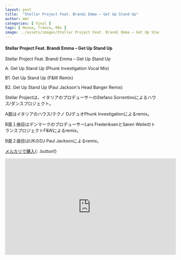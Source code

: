 ```yaml
---
layout: post
title:  "Stellar Project Feat. Brandi Emma – Get Up Stand Up"
author: mmr
categories: [ Vinyl ]
tags: [ House, Trance, 00s ]
image: ../assets/images/Stellar Project Feat. Brandi Emma – Get Up Stand Up.jpg
---
```


#### Stellar Project Feat. Brandi Emma – Get Up Stand Up

Stellar Project Feat. Brandi Emma – Get Up Stand Up

A. Get Up Stand Up (Phunk Investigation Vocal Mix)

B1. Get Up Stand Up (F&W Remix)

B2. Get Up Stand Up (Paul Jackson's Head Banger Remix)

Stellar Projectは、イタリアのプロデューサーのStefano Sorrentinoによるハウス/ダンスプロジェクト。

A面はイタリアのハウス/テクノ DJデュオPhunk Investigationによるremix。

B面１曲目はデンマークのプロデューサーLars FrederiksenとSøren WeileのトランスプロジェクトF&Wによるremix。

B面２曲目はUKのDJ Paul Jacksonによるremix。

[メルカリで購入](https://jp.mercari.com/item/m14094369381?afid=6142608987){: .button1}


<iframe width="560" height="315" src="https://www.youtube.com/embed/XM-RRHx0t20?si=s218iIZvNKDTuHdr" title="YouTube video player" frameborder="0" allow="accelerometer; autoplay; clipboard-write; encrypted-media; gyroscope; picture-in-picture; web-share" referrerpolicy="strict-origin-when-cross-origin" allowfullscreen></iframe>
